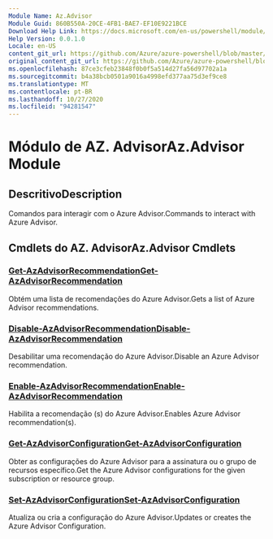 ```yaml
---
Module Name: Az.Advisor
Module Guid: 860B550A-20CE-4FB1-BAE7-EF10E9221BCE
Download Help Link: https://docs.microsoft.com/en-us/powershell/module/az.advisor
Help Version: 0.0.1.0
Locale: en-US
content_git_url: https://github.com/Azure/azure-powershell/blob/master/src/Advisor/Advisor/help/Az.Advisor.md
original_content_git_url: https://github.com/Azure/azure-powershell/blob/master/src/Advisor/Advisor/help/Az.Advisor.md
ms.openlocfilehash: 87ce3cfeb23848f0b0f5a514d27fa56d97702a1a
ms.sourcegitcommit: b4a38bcb0501a9016a4998efd377aa75d3ef9ce8
ms.translationtype: MT
ms.contentlocale: pt-BR
ms.lasthandoff: 10/27/2020
ms.locfileid: "94281547"
---
```

# <span data-ttu-id="93479-101">Módulo de AZ. Advisor</span><span class="sxs-lookup"><span data-stu-id="93479-101">Az.Advisor Module</span></span>
## <span data-ttu-id="93479-102">Descritivo</span><span class="sxs-lookup"><span data-stu-id="93479-102">Description</span></span>
<span data-ttu-id="93479-103">Comandos para interagir com o Azure Advisor.</span><span class="sxs-lookup"><span data-stu-id="93479-103">Commands to interact with Azure Advisor.</span></span>

## <span data-ttu-id="93479-104">Cmdlets do AZ. Advisor</span><span class="sxs-lookup"><span data-stu-id="93479-104">Az.Advisor Cmdlets</span></span>
### [<span data-ttu-id="93479-105">Get-AzAdvisorRecommendation</span><span class="sxs-lookup"><span data-stu-id="93479-105">Get-AzAdvisorRecommendation</span></span>](Get-AzAdvisorRecommendation.md)
<span data-ttu-id="93479-106">Obtém uma lista de recomendações do Azure Advisor.</span><span class="sxs-lookup"><span data-stu-id="93479-106">Gets a list of Azure Advisor recommendations.</span></span>

### [<span data-ttu-id="93479-107">Disable-AzAdvisorRecommendation</span><span class="sxs-lookup"><span data-stu-id="93479-107">Disable-AzAdvisorRecommendation</span></span>](Disable-AzAdvisorRecommendation.md)
<span data-ttu-id="93479-108">Desabilitar uma recomendação do Azure Advisor.</span><span class="sxs-lookup"><span data-stu-id="93479-108">Disable an Azure Advisor recommendation.</span></span>

### [<span data-ttu-id="93479-109">Enable-AzAdvisorRecommendation</span><span class="sxs-lookup"><span data-stu-id="93479-109">Enable-AzAdvisorRecommendation</span></span>](Enable-AzAdvisorRecommendation.md)
<span data-ttu-id="93479-110">Habilita a recomendação (s) do Azure Advisor.</span><span class="sxs-lookup"><span data-stu-id="93479-110">Enables Azure Advisor recommendation(s).</span></span>

### [<span data-ttu-id="93479-111">Get-AzAdvisorConfiguration</span><span class="sxs-lookup"><span data-stu-id="93479-111">Get-AzAdvisorConfiguration</span></span>](Get-AzAdvisorConfiguration.md)
<span data-ttu-id="93479-112">Obter as configurações do Azure Advisor para a assinatura ou o grupo de recursos específico.</span><span class="sxs-lookup"><span data-stu-id="93479-112">Get the Azure Advisor configurations for the given subscription or resource group.</span></span>

### [<span data-ttu-id="93479-113">Set-AzAdvisorConfiguration</span><span class="sxs-lookup"><span data-stu-id="93479-113">Set-AzAdvisorConfiguration</span></span>](Set-AzAdvisorConfiguration.md)
<span data-ttu-id="93479-114">Atualiza ou cria a configuração do Azure Advisor.</span><span class="sxs-lookup"><span data-stu-id="93479-114">Updates or creates the Azure Advisor Configuration.</span></span>
